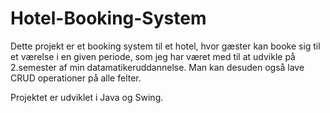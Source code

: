 # Hotel-Booking-System

Dette projekt er et booking system til et hotel, hvor gæster kan booke sig til et værelse i en given periode, som jeg har været med til at udvikle på 2.semester af min datamatikeruddannelse. Man kan desuden også lave CRUD operationer på alle felter.

Projektet er udviklet i Java og Swing.

